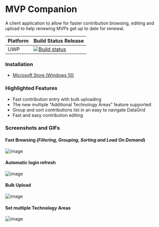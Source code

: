 # MVP Companion 

A client application to allow for faster contribution browsing, editing and upload to help renewing MVPs get up to date for renewal. 


| Platform | Build Status Release  |
|----------|-----------------------|
| UWP | [![Build status](https://lance.visualstudio.com/MVP%20Companion%20Ops/_apis/build/status/MVP%20Companion%20UWP)](https://lance.visualstudio.com/MVP%20Companion%20Ops/_build/latest?definitionId=5) |


### Installation
- [Microsoft Store (Windows 10)](https://www.microsoft.com/store/apps/9NRXNX3WLH77) 

### Highlighted Features
- Fast contribution entry with bulk uploading 
- The new multiple "Additional Technology Areas" feature supported
- Group and sort contributions list in an easy to navigate DataGrid
- Fast and easy contribution editing

### Screenshots and GIFs

#### Fast Browsing (*Filtering, Grouping, Sorting and Load On Demand*)

![image](https://dvlup.blob.core.windows.net/general-app-files/MVP%20Companion/MVPCompGridFeatures.png)

#### Automatic login refresh

![image](https://dvlup.blob.core.windows.net/general-app-files/MVP%20Companion/MVP_Companion_1.7_update.gif)

#### Bulk Upload

![image](https://content.screencast.com/users/lance.mccarthy/folders/Snagit/media/054a5bfe-3d1f-4aec-b4df-1473d662e789/03.09.2018-18.36.GIF)

#### Set multiple Technology Areas

![image](https://dvlup.blob.core.windows.net/general-app-files/MVP%20Companion/MutipleTechAreas.gif)
